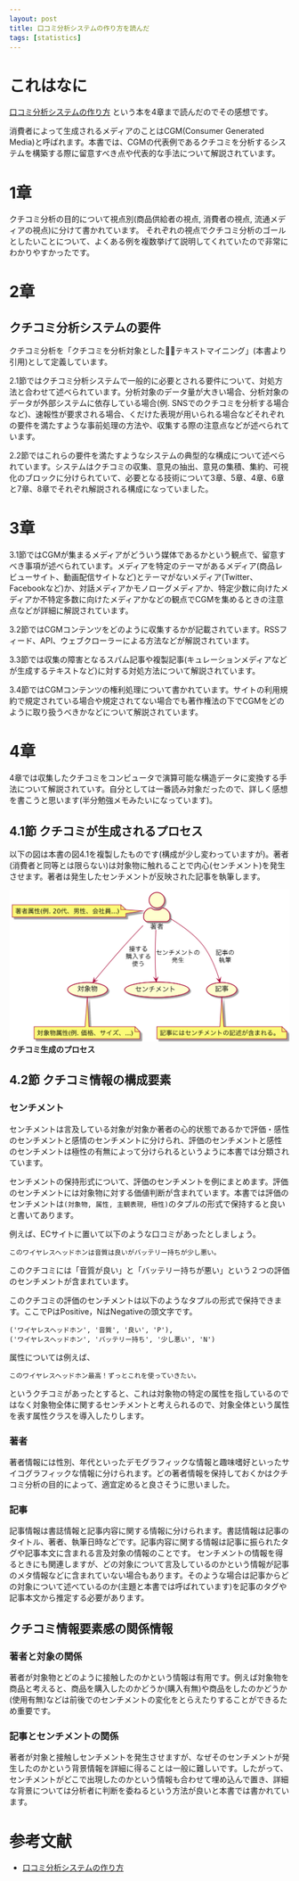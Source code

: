 ```yaml
---
layout: post
title: 口コミ分析システムの作り方を読んだ
tags: [statistics]
---
```


# これはなに

[口コミ分析システムの作り方](https://www.kindaikagaku.co.jp/information/kd0591.htm) という本を4章まで読んだのでその感想です。

消費者によって生成されるメディアのことはCGM(Consumer Generated Media)と呼ばれます。本書では、CGMの代表例であるクチコミを分析するシステムを構築する際に留意すべき点や代表的な手法について解説されています。

# 1章

クチコミ分析の目的について視点別(商品供給者の視点, 消費者の視点, 流通メディアの視点)に分けて書かれています。
それぞれの視点でクチコミ分析のゴールとしたいことについて、よくある例を複数挙げて説明してくれていたので非常にわかりやすかったです。

# 2章

## クチコミ分析システムの要件

クチコミ分析を「クチコミを分析対象としたテキストマイニング」(本書より引用)として定義しています。

2.1節ではクチコミ分析システムで一般的に必要とされる要件について、対処方法と合わせて述べられています。分析対象のデータ量が大きい場合、分析対象のデータが外部システムに依存している場合(例. SNSでのクチコミを分析する場合など)、速報性が要求される場合、くだけた表現が用いられる場合などそれぞれの要件を満たすような事前処理の方法や、収集する際の注意点などが述べられています。

2.2節ではこれらの要件を満たすようなシステムの典型的な構成について述べられています。システムはクチコミの収集、意見の抽出、意見の集積、集約、可視化のブロックに分けられていて、必要となる技術について3章、5章、4章、6章と7章、8章でそれぞれ解説される構成になっていました。

# 3章

3.1節ではCGMが集まるメディアがどういう媒体であるかという観点で、留意すべき事項が述べられています。メディアを特定のテーマがあるメディア(商品レビューサイト、動画配信サイトなど)とテーマがないメディア(Twitter、Facebookなど)か、対話メディアかモノローグメディアか、特定少数に向けたメディアか不特定多数に向けたメディアかなどの観点でCGMを集めるときの注意点などが詳細に解説されています。

3.2節ではCGMコンテンツをどのように収集するかが記載されています。RSSフィード、API、ウェブクローラーによる方法などが解説されています。

3.3節では収集の障害となるスパム記事や複製記事(キュレーションメディアなどが生成するテキストなど)に対する対処方法について解説されています。

3.4節ではCGMコンテンツの権利処理について書かれています。サイトの利用規約で規定されている場合や規定されてない場合でも著作権法の下でCGMをどのように取り扱うべきかなどについて解説されています。

# 4章

4章では収集したクチコミをコンピュータで演算可能な構造データに変換する手法について解説されていす。自分としては一番読み対象だったので、詳しく感想を書こうと思います(半分勉強メモみたいになっています)。

## 4.1節 クチコミが生成されるプロセス

以下の図は本書の図4.1を複製したものです(構成が少し変わっていますが)。著者(消費者と同等とは限らない)は対象物に触れることで内心(センチメント)を発生させます。著者は発生したセンチメントが反映された記事を執筆します。

![](/images/kuchikomi-process.png)
**クチコミ生成のプロセス**

## 4.2節 クチコミ情報の構成要素

### センチメント

センチメントは言及している対象が対象か著者の心的状態であるかで評価・感性のセンチメントと感情のセンチメントに分けられ、評価のセンチメントと感性のセンチメントは極性の有無によって分けられるというように本書では分類されています。

センチメントの保持形式について、評価のセンチメントを例にまとめます。評価のセンチメントには対象物に対する価値判断が含まれています。本書では評価のセンチメントは`(対象物, 属性, 主観表現, 極性)`のタプルの形式で保持すると良いと書いてあります。

例えば、ECサイトに置いて以下のような口コミがあったとしましょう。

```
このワイヤレスヘッドホンは音質は良いがバッテリー持ちが少し悪い。
```

このクチコミには「音質が良い」と「バッテリー持ちが悪い」という２つの評価のセンチメントが含まれています。

このクチコミの評価のセンチメントは以下のようなタプルの形式で保持できます。ここでPはPositive，NはNegativeの頭文字です。

```
('ワイヤレスヘッドホン', '音質', '良い', 'P'),
('ワイヤレスヘッドホン', 'バッテリー持ち', '少し悪い', 'N')
```

属性については例えば、

```
このワイヤレスヘッドホン最高！ずっとこれを使っていきたい。
```

というクチコミがあったとすると、これは対象物の特定の属性を指しているのではなく対象物全体に関するセンチメントと考えられるので、対象全体という属性を表す属性クラスを導入したりします。

### 著者

著者情報には性別、年代といったデモグラフィックな情報と趣味嗜好といったサイコグラフィックな情報に分けられます。どの著者情報を保持しておくかはクチコミ分析の目的によって、適宜定めると良さそうに思いました。

### 記事

記事情報は書誌情報と記事内容に関する情報に分けられます。書誌情報は記事のタイトル、著者、執筆日時などです。記事内容に関する情報は記事に振られたタグや記事本文に含まれる言及対象の情報のことです。
センチメントの情報を得るときにも関連しますが、どの対象について言及しているのかという情報が記事のメタ情報などに含まれていない場合もあります。そのような場合は記事からどの対象について述べているのか(主題と本書では呼ばれています)を記事のタグや記事本文から推定する必要があります。 


## クチコミ情報要素感の関係情報

### 著者と対象の関係

著者が対象物とどのように接触したのかという情報は有用です。例えば対象物を商品と考えると、商品を購入したのかどうか(購入有無)や商品をしたのかどうか(使用有無)などは前後でのセンチメントの変化をとらえたりすることができるため重要です。

### 記事とセンチメントの関係

著者が対象と接触しセンチメントを発生させますが、なぜそのセンチメントが発生したのかという背景情報を詳細に得ることは一般に難しいです。したがって、センチメントがどこで出現したのかという情報も合わせて埋め込んで置き、詳細な背景については分析者に判断を委ねるという方法が良いと本書では書かれています。


# 参考文献

- [口コミ分析システムの作り方](https://www.kindaikagaku.co.jp/information/kd0591.htm) 
